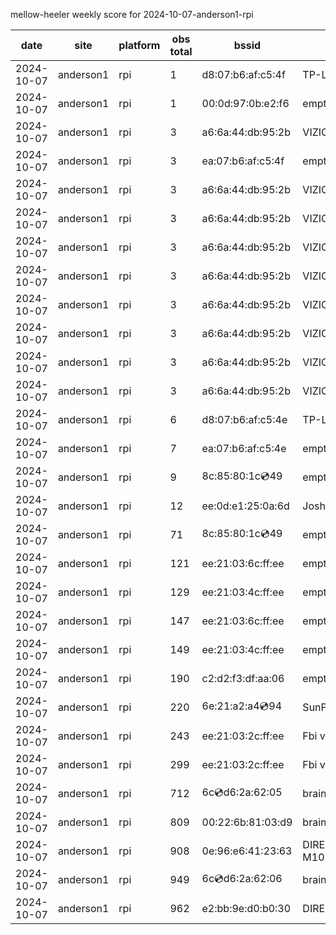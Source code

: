 mellow-heeler weekly score for 2024-10-07-anderson1-rpi

|date|site|platform|obs total|bssid|ssid|lat|lng|
|--|--|--|--|--|--|--|--|
|2024-10-07|anderson1|rpi|1|d8:07:b6:af:c5:4f|TP-Link_C54F|40.41746|-122.24048|
|2024-10-07|anderson1|rpi|1|00:0d:97:0b:e2:f6|empty_ssid|40.41746|-122.24048|
|2024-10-07|anderson1|rpi|3|a6:6a:44:db:95:2b|VIZIOCastAudio7996|40.41746|-122.24048|
|2024-10-07|anderson1|rpi|3|ea:07:b6:af:c5:4f|empty_ssid|40.41746|-122.24048|
|2024-10-07|anderson1|rpi|3|a6:6a:44:db:95:2b|VIZIOCastAudio9759|40.41746|-122.24048|
|2024-10-07|anderson1|rpi|3|a6:6a:44:db:95:2b|VIZIOCastAudio9195|40.41746|-122.24048|
|2024-10-07|anderson1|rpi|3|a6:6a:44:db:95:2b|VIZIOCastAudio6919|40.41746|-122.24048|
|2024-10-07|anderson1|rpi|3|a6:6a:44:db:95:2b|VIZIOCastAudio8581|40.41746|-122.24048|
|2024-10-07|anderson1|rpi|3|a6:6a:44:db:95:2b|VIZIOCastAudio1858|40.41746|-122.24048|
|2024-10-07|anderson1|rpi|3|a6:6a:44:db:95:2b|VIZIOCastAudio4063|40.41746|-122.24048|
|2024-10-07|anderson1|rpi|3|a6:6a:44:db:95:2b|VIZIOCastAudio1314|40.41746|-122.24048|
|2024-10-07|anderson1|rpi|3|a6:6a:44:db:95:2b|VIZIOCastAudio2188|40.41746|-122.24048|
|2024-10-07|anderson1|rpi|6|d8:07:b6:af:c5:4e|TP-Link_C54F|40.41746|-122.24048|
|2024-10-07|anderson1|rpi|7|ea:07:b6:af:c5:4e|empty_ssid|40.41746|-122.24048|
|2024-10-07|anderson1|rpi|9|8c:85:80:1c:cd:49|empty_ssid|40.41746|-122.24048|
|2024-10-07|anderson1|rpi|12|ee:0d:e1:25:0a:6d|JoshLily|40.41746|-122.24048|
|2024-10-07|anderson1|rpi|71|8c:85:80:1c:cd:49|empty_ssid|40.41746|-122.24048|
|2024-10-07|anderson1|rpi|121|ee:21:03:6c:ff:ee|empty_ssid|40.41746|-122.24048|
|2024-10-07|anderson1|rpi|129|ee:21:03:4c:ff:ee|empty_ssid|40.41746|-122.24048|
|2024-10-07|anderson1|rpi|147|ee:21:03:6c:ff:ee|empty_ssid|40.41746|-122.24048|
|2024-10-07|anderson1|rpi|149|ee:21:03:4c:ff:ee|empty_ssid|40.41746|-122.24048|
|2024-10-07|anderson1|rpi|190|c2:d2:f3:df:aa:06|empty_ssid|40.41746|-122.24048|
|2024-10-07|anderson1|rpi|220|6e:21:a2:a4:cd:94|SunPower21450|40.41746|-122.24048|
|2024-10-07|anderson1|rpi|243|ee:21:03:2c:ff:ee|Fbi van 13|40.41746|-122.24048|
|2024-10-07|anderson1|rpi|299|ee:21:03:2c:ff:ee|Fbi van 13|40.41746|-122.24048|
|2024-10-07|anderson1|rpi|712|6c:cd:d6:2a:62:05|braingang2_5GEXT|40.41746|-122.24048|
|2024-10-07|anderson1|rpi|809|00:22:6b:81:03:d9|braingang2|40.41746|-122.24048|
|2024-10-07|anderson1|rpi|908|0e:96:e6:41:23:63|DIRECT-63-HP M102 LaserJet|40.41746|-122.24048|
|2024-10-07|anderson1|rpi|949|6c:cd:d6:2a:62:06|braingang2_2GEXT|40.41746|-122.24048|
|2024-10-07|anderson1|rpi|962|e2:bb:9e:d0:b0:30|DIRECT-9ED03030|40.41746|-122.24048|
